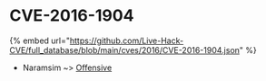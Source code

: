 # CVE-2016-1904
{% embed url="https://github.com/Live-Hack-CVE/full_database/blob/main/cves/2016/CVE-2016-1904.json" %}

* Naramsim ~> [Offensive](https://www.alice-snow.ru/2016/database/cve-2016-1904/offensive-naramsim)